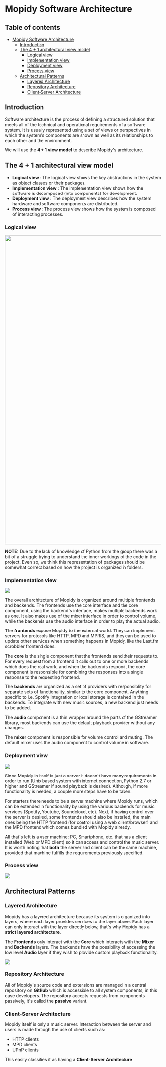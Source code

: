 # Mopidy Software Architecture

## Table of contents
- [Mopidy Software Architecture](#mopidy-software-architecture)
    - [Introduction](#introduction)
    - [The 4 + 1 architectural view model](#the-4--1-architectural-view-model)
        - [Logical view](#logical-view)
        - [Implementation view](#implementation-view)
        - [Deployment view](#deployment-view)
        - [Process view](#process-view)
    - [Architectural Patterns](#architectural-patterns)
        - [Layered Architecture](#layered-architecture)
        - [Repository Architecture](#repository-architecture)
        - [Client-Server Architecture](#client--server-architecture)


## Introduction

Software architecture is the process of defining a structured solution that meets all of the technical and operational requirements of a software system.
It is usually represented using a set of views or perspectives in which the system's components are shown as well as its relationships to each other and the environment.

We will use the **4 + 1 view model** to describe Mopidy's architecture.

## The 4 + 1 architectural view model

+ **Logical view** : The logical view shows the key abstractions in the system as object classes or their packages.
+ **Implementation view** : The implementation view shows how the software is decomposed (into components) for development.
+ **Deployment view** : The deployment view describes how the system hardware and software components are distributed.
+ **Process view** : The process view shows how the system is composed of interacting processes.

### Logical view
<img src="./images/architectural/LogicalView.jpg" width="1000" />

**NOTE:** Due to the lack of knowledge of Python from the group there was a bit of a struggle trying to understand the inner workings of the code in the project.
Even so, we think this representation of packages should be somewhat correct based on how the project is organized in folders.

### Implementation view
<img src="./images/architectural/ImplementationView.jpg"/>

The overall architecture of Mopidy is organized around multiple frontends and backends.
The frontends use the core interface and the core component, using the backend's interface, makes multiple backends work as one.
It also makes use of the mixer interface in order to control volume, while the backends use the audio interface in order to play the actual audio.

The **frontends** expose Mopidy to the external world. They can implement servers for protocols like HTTP, MPD and MPRIS, and they can be used to update other services when something happens in Mopidy, like the Last.fm scrobbler frontend does.

The **core** is the single component that the frontends send their requests to. For every request from a frontend it calls out to one or more backends which does the real work, and when the backends respond, the core component is responsible for combining the responses into a single response to the requesting frontend.

The **backends** are organized as a set of providers with responsiblity for separate sets of functionality, similar to the core component.
Anything specific to i.e. Spotify integration or local storage is contained in the backends. To integrate with new music sources, a new backend just needs to be added.

The **audio** component is a thin wrapper around the parts of the GStreamer library, most backends can use the default playback provider without any changes.

The **mixer** component is responsible for volume control and muting. The default mixer uses the audio component to control volume in software.

### Deployment view
<img src="./images/architectural/DeploymentView.jpg"/>

Since Mopidy in itself is just a server it doesn't have many requirements in order to run (Unix based system with internet connection, Python 2.7 or higher and GStreamer if sound playback is desired).
Although, if more functionality is needed, a couple more steps have to be taken.

For starters there needs to be a server machine where Mopidy runs, which can be extended in functionality by using the various backends for music services (Spotify, Youtube, Soundcloud, etc).
Next, if having control over the server is desired, some frontends should also be installed, the main ones being the HTTP frontend (for control using a web client/browser) and the MPD frontend which comes bundled with Mopidy already.

All that's left is a user machine: PC, Smartphone, etc. that has a client installed (Web or MPD client) so it can access and control the music server. It is worth noting that **both** the server and client can be the same machine, provided that machine fulfills the requirements previously specified.

### Process view
<img src="./images/architectural/ProcessView.jpg" />

## Architectural Patterns

### Layered Architecture
Mopidy has a layered architecture because its system is organized into layers, where each layer provides services to the layer above.
Each layer can only interact with the layer directly below, that's why Mopidy has a **strict layered architecture**.

The **Frontends** only interact with the **Core** which interacts with the **Mixer** and **Backends** layers. The backends have the possibility of accessing the low level **Audio** layer if they wish to provide custom playback functionality.

<img src="./images/architectural/LayeredArchitecture.jpg" />

### Repository Architecture
All of Mopidy's source code and extensions are managed in a central repository on **GitHub** which is accessible to all system components, in this case developers.
The repository accepts requests from components passively, it's called the **passive** variant.

### Client-Server Architecture

Mopidy itself is only a music server. Interaction between the server and users is made through the use of clients such as:
- HTTP clients
- MPD clients
- UPnP clients

This easily classifies it as having a **Client-Server Architecture**
